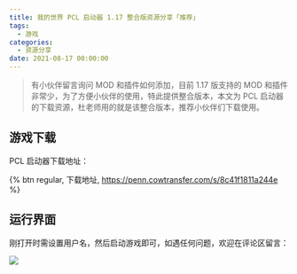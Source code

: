 ```yaml
---
title: 我的世界 PCL 启动器 1.17 整合版资源分享「推荐」
tags:
  - 游戏
categories:
  - 资源分享
date: 2021-08-17 00:00:00
---
```


> 有小伙伴留言询问 MOD 和插件如何添加，目前 1.17 版支持的 MOD 和插件非常少，为了方便小伙伴的使用，特此提供整合版本，本文为 PCL 启动器的下载资源，杜老师用的就是该整合版本，推荐小伙伴们下载使用。

<!-- more -->

## 游戏下载

PCL 启动器下载地址：

{% btn regular, 下载地址, https://penn.cowtransfer.com/s/8c41f1811a244e %}

## 运行界面

刚打开时需设置用户名，然后启动游戏即可，如遇任何问题，欢迎在评论区留言：

![](https://cdn.dusays.com/2021/08/373-1.jpg)
